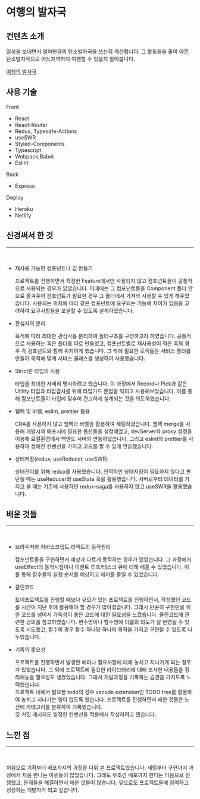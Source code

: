 # 여행의 발자국

## 컨텐츠 소개

일상을 보내면서 얼마만큼의 탄소발자국을 쓰는지 계산합니다. 그 활동들을 줄여 아낀 탄소발자국으로 어느지역까지 여행할 수 있을지 알아봅니다.

[여행의 발자국](https://goofy-bardeen-19cc15.netlify.app/result/final)

## 사용 기술

Front

- React
- React-Router
- Redux, Typesafe-Actions
- useSWR
- Styled-Components
- Typescript
- Webpack,Babel
- Eslint

Back

- Express

Deploy

- Heroku
- Netlify

## 신경써서 한 것

---

<br>

- 재사용 가능한 컴포넌트나 값 만들기

  프로젝트를 진행하면서 특정한 Feature에서만 사용되지 않고 컴포넌트들이 공통적으로 사용되는 경우가 있었습니다. 이때에는 그 컴포넌트들을 Component 폴더 안으로 옮겨주어 컴포넌트가 필요한 경우 그 폴더에서 가져와 사용할 수 있게 해주었습니다. 사용되는 위치에 따라 같은 컴포넌트에 요구되는 기능에 차이가 있음을 고려하여 요구사항들을 포괄할 수 있도록 설계하였습니다.

* 관심사의 분리

  목적에 따라 최대한 관심사를 분리하여 폴더구조를 구성하고자 하였습니다. 공통적으로 사용하는 훅은 폴더를 따로 만들었고, 컴포넌트별로 재사용성이 적은 훅의 경우 각 컴포넌트와 함께 위치하게 했습니다. 그 밖에 필요한 로직들은 서비스 폴더를 만들어 목적에 맞게 서비스 클래스를 생성하여 사용했습니다.

* Strict한 타입의 사용

  타입을 최대한 자세히 명시하려고 했습니다. 이 과정에서 Record나 Pick과 같은 Utility 타입과 타입검사를 위해 타입가드 문법을 익히고 사용해보았습니다. 이를 통해 컴포넌트들이 타입에 맞추어 견고하게 설계되는 것을 의도하였습니다.

* 웹팩 및 바벨, eslint, prettier 활용

  CRA를 사용하지 않고 웹팩과 바벨을 활용하여 세팅하였습니다. 웹팩 merge를 사용해 개발시와 배포시에 필요한 옵션들을 설정해었고, devServer와 proxy 설정을 이용해 로컬환경에서 백엔드 서버와 연동하였습니다.
  그리고 eslint와 prettier를 사용하여 정해진 컨벤션을 가지고 코드를 짤 수 있게 연습했습니다.

* 상태저장(redux, useReducer, useSWR)

  상태관리를 위해 redux를 사용했습니다. 전역적인 상태저장이 필요하지 않다고 판단될 때는 useReducer와 useState 훅을 활용했습니다. 서버로부터 데이터를 가지고 올 때는 기존에 사용하던 redux-saga를 사용하지 않고 useSWR을 활용했습니다.

## 배운 것들

---

<br>

- 브라우저와 자바스크립트,리액트의 동작원리

  컴포넌트들을 구현하면서 예상과 다르게 동작하는 경우가 있었습니다. 그 과정에서 useEffect의 동작시점이나 이벤트 루프/태스크 큐에 대해 배울 수 있었습니다. 이를 통해 함수들의 실행 순서를 예상하고 에러를 줄일 수 있었습니다.

- 클린코드

  토이프로젝트를 진행할 때보다 규모가 있는 프로젝트를 진행하면서, 작성했던 코드를 시간이 지난 후에 활용해야 할 경우가 많아졌습니다. 그래서 단순히 구현만을 위한 코드를 넘어서 가독성이 좋은 코드에 대한 필요성을 느꼈습니다. 클린코드에 관련한 강의를 참고하였습니다. 변수명이나 함수명에 이름의 의도가 잘 반영될 수 있도록 시도했고, 함수의 경우 함수 하나당 하나의 목적을 가지고 구현될 수 있도록 나누었습니다.

- 기록의 중요성

  프로젝트를 진행하면서 발생한 에러나 필요사항에 대해 놓치고 지나가게 되는 경우가 있었습니다. 그 외에 프로젝트에 필요한 라이브러리에 대해 조사한 내용들을 정리해놓을 필요성도 생겼었습니다. 그래서 개발과정을 기록하는 습관을 가지도록 노력했습니다.
  <br>
  프로젝트 내에서 필요한 todo의 경우 vscode extension인 TODO tree를 활용하여 놓치고 지나가는 일이 없도록 했습니다. 프로젝트를 진행하면서 배운 것들은 노션에 카테고리를 분류하여 기록했습니다.
  <br>
  깃 커밋 메시지도 일정한 컨벤션을 적용해서 작성하려고 했습니다.

## 느낀 점

---

<br>

처음으로 기획부터 배포까지의 과정을 다뤄 본 프로젝트였습니다. 세팅부터 구현까지 과정에서 처음 만나는 이슈들이 많았습니다. 그래도 무조건 배포까지 한다는 마음으로 진행했고, 문제들을 해결하면서 배운 것들이 많습니다. 앞으로도 프로젝트들에 참여하고 성장하는 개발자가 되고 싶습니다.
